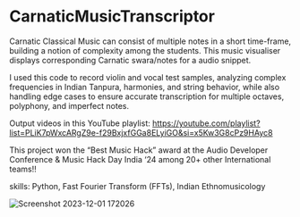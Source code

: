 # CarnaticMusicTranscriptor
Carnatic Classical Music can consist of multiple notes in a short time-frame, building a notion of complexity among the students. This music visualiser displays corresponding Carnatic swara/notes for a audio snippet.

I used this code to record violin and vocal test samples, analyzing complex frequencies in Indian Tanpura, harmonies, and string behavior, while also handling edge cases to ensure accurate transcription for multiple octaves, polyphony, and imperfect notes.

Output videos in this YouTube playlist: https://youtube.com/playlist?list=PLiK7pWxcARgZ9e-f29BxjxfGGa8ELyiGO&si=x5Kw3G8cPz9HAyc8  

This project won the “Best Music Hack” award at the Audio Developer Conference & Music Hack Day India ‘24 among 20+ other International teams!!

skills: Python, Fast Fourier Transform (FFTs), Indian Ethnomusicology

![Screenshot 2023-12-01 172026](https://github.com/GovindaMadhava/CarnaticMusicTranscriptor/assets/89211107/ca986241-e324-4c51-b9f9-ba51b58c9b99)

